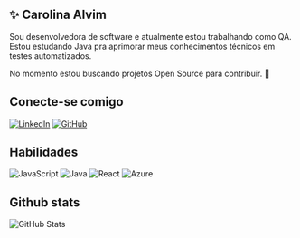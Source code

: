 ## ✨ Carolina Alvim

Sou desenvolvedora de software e atualmente estou trabalhando como QA. Estou estudando Java pra aprimorar meus conhecimentos técnicos em testes automatizados.

No momento estou buscando projetos Open Source para contribuir. 🌱

## Conecte-se comigo

[![LinkedIn](https://img.shields.io/badge/LinkedIn-FFF?style=for-the-badge&logo=linkedin&logoColor=0E76A8)](https://www.linkedin.com/in/carolina-alvim/)  [![GitHub](https://img.shields.io/badge/GitHub-3299CC?style=for-the-badge&logo=github&logoColor=white)](https://github.com/caroAlvim)


## Habilidades

![JavaScript](https://img.shields.io/badge/JavaScript-000?style=for-the-badge&logo=javascript) ![Java](https://img.shields.io/badge/Java-990000?style=for-the-badge&logo=java) ![React](https://img.shields.io/badge/React-000?style=for-the-badge&logo=react) ![Azure](https://img.shields.io/badge/Azure-blue?style=for-the-badge&logo=microsoft%20azure&logoColor=blue&labelColor=FFFFFF&link=https%3A%2F%2Fimages.app.goo.gl%2FK7PN1jYJd57x4q7A8)


## Github stats

![GitHub Stats](https://github-readme-stats.vercel.app/api?username=caroAlvim&theme=dracula&bg_color=&border_color=434d58&show_icons=true&icon_color=7093DB&title_color=DB7093&text_color=E6E8FA)

